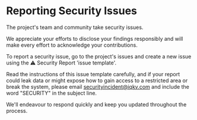 # **Reporting Security Issues**

The project's team and community take security issues.

We appreciate your efforts to disclose your findings responsibly and will make every effort to acknowledge your contributions.

To report a security issue, go to the project's issues and create a new issue using the ⚠️ Security Report 'issue template'.

Read the instructions of this issue template carefully, and if your report could leak data or might expose how to gain access to a restricted area or break the system, please email [securityincident@iqkv.com](mailto:securityincident@iqkv.com) and include the word "SECURITY" in the subject line.

We'll endeavour to respond quickly and keep you updated throughout the process.
